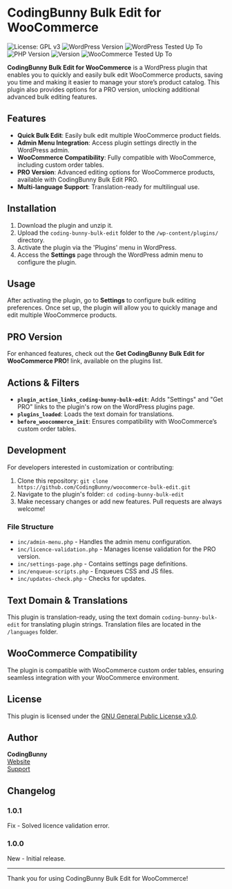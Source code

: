 # CodingBunny Bulk Edit for WooCommerce

![License: GPL v3](https://img.shields.io/badge/license-GPL%20v3-blue.svg)
![WordPress Version](https://img.shields.io/badge/WordPress-%3E%3D%206.0-blue.svg)
![WordPress Tested Up To](https://img.shields.io/badge/WordPress-%3E%3D%206.7.1-blue.svg)
![PHP Version](https://img.shields.io/badge/PHP-%3E%3D%208.0-orange.svg)
![Version](https://img.shields.io/badge/version-1.1.0-green.svg)
![WooCommerce Tested Up To](https://img.shields.io/badge/WooCommerce-9.4.2-green.svg)

**CodingBunny Bulk Edit for WooCommerce** is a WordPress plugin that enables you to quickly and easily bulk edit WooCommerce products, saving you time and making it easier to manage your store’s product catalog. This plugin also provides options for a PRO version, unlocking additional advanced bulk editing features.

## Features

- **Quick Bulk Edit**: Easily bulk edit multiple WooCommerce product fields.
- **Admin Menu Integration**: Access plugin settings directly in the WordPress admin.
- **WooCommerce Compatibility**: Fully compatible with WooCommerce, including custom order tables.
- **PRO Version**: Advanced editing options for WooCommerce products, available with CodingBunny Bulk Edit PRO.
- **Multi-language Support**: Translation-ready for multilingual use.

## Installation

1. Download the plugin and unzip it.
2. Upload the `coding-bunny-bulk-edit` folder to the `/wp-content/plugins/` directory.
3. Activate the plugin via the 'Plugins' menu in WordPress.
4. Access the **Settings** page through the WordPress admin menu to configure the plugin.

## Usage

After activating the plugin, go to **Settings** to configure bulk editing preferences. Once set up, the plugin will allow you to quickly manage and edit multiple WooCommerce products.

## PRO Version

For enhanced features, check out the **Get CodingBunny Bulk Edit for WooCommerce PRO!** link, available on the plugins list.

## Actions & Filters

- **`plugin_action_links_coding-bunny-bulk-edit`**: Adds "Settings" and "Get PRO" links to the plugin's row on the WordPress plugins page.
- **`plugins_loaded`**: Loads the text domain for translations.
- **`before_woocommerce_init`**: Ensures compatibility with WooCommerce’s custom order tables.

## Development

For developers interested in customization or contributing:

1. Clone this repository: `git clone https://github.com/CodingBunny/woocommerce-bulk-edit.git`
2. Navigate to the plugin's folder: `cd coding-bunny-bulk-edit`
3. Make necessary changes or add new features. Pull requests are always welcome!

### File Structure

- `inc/admin-menu.php` - Handles the admin menu configuration.
- `inc/licence-validation.php` - Manages license validation for the PRO version.
- `inc/settings-page.php` - Contains settings page definitions.
- `inc/enqueue-scripts.php` - Enqueues CSS and JS files.
- `inc/updates-check.php` - Checks for updates.

## Text Domain & Translations

This plugin is translation-ready, using the text domain `coding-bunny-bulk-edit` for translating plugin strings. Translation files are located in the `/languages` folder.

## WooCommerce Compatibility

The plugin is compatible with WooCommerce custom order tables, ensuring seamless integration with your WooCommerce environment.

## License

This plugin is licensed under the [GNU General Public License v3.0](https://www.gnu.org/licenses/gpl-3.0.html).

## Author

**CodingBunny**  
[Website](https://coding-bunny.com)  
[Support](https://coding-bunny.com/support)

## Changelog

### 1.0.1
Fix - Solved licence validation error.

### 1.0.0
New - Initial release.

---

Thank you for using CodingBunny Bulk Edit for WooCommerce!
